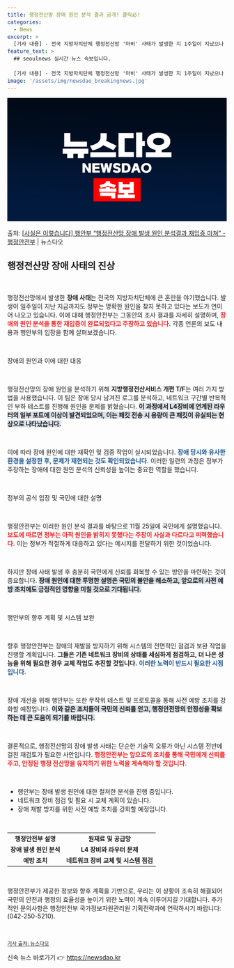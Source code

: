 ```yaml
---
title: 행정전산망 장애 원인 분석 결과 공개! 클릭必!
categories:
  - News
excerpt: >
  [기사 내용] - 전국 지방자치단체 행정전산망 '마비' 사태가 발생한 지 1주일이 지났으나 정부는 여전히 명…
feature_text: >
  ## seoulnews 실시간 뉴스 속보입니다.

  [기사 내용] - 전국 지방자치단체 행정전산망 '마비' 사태가 발생한 지 1주일이 지났으나 정부는 여전히 명…
image: '/assets/img/newsdao_breakingnews.jpg'
---
```


![뉴스다오 속보](/assets/img/newsdao_breakingnews.jpg)

<p>출처: <a href="https://newsdao.kr/2661" rel="dofollow">[사실은 이렇습니다] 행안부 “행정전산망 장애 발생 원인 분석결과 재입증 마쳐” - 행정안전부</a> | 뉴스다오</p>

<h2 data-ke-size="size26">행정전산망 장애 사태의 진상</h2>

<p data-ke-size="size16">&nbsp;</p>

행정전산망에서 발생한 <b>장애 사태</b>는 전국의 지방자치단체에 큰 혼란을 야기했습니다. 발생이 일주일이 지난 지금까지도 정부는 명확한 원인을 찾지 못하고 있다는 보도가 연이어 나오고 있습니다. 이에 대해 행정안전부는 그동안의 조사 결과를 자세히 설명하며, <b><span style="color: #ee2323;">장애의 원인 분석을 통한 재입증이 완료되었다고 주장하고 있습니다.</span></b> 각종 언론의 보도 내용과 행안부의 입장을 함께 살펴보겠습니다.

<p data-ke-size="size16">&nbsp;</p>

장애의 원인과 이에 대한 대응

<p data-ke-size="size16">&nbsp;</p>

행정전산망의 장애 원인을 분석하기 위해 <b>지방행정전산서비스 개편 T/F</b>는 여러 가지 방법을 사용했습니다. 이 팀은 장애 당시 남겨진 로그를 분석하고, 네트워크 구간별 반복적인 부하 테스트를 진행해 원인을 문제를 밝혔습니다. <b><span style="background-color: #21538527;">이 과정에서 L4장비에 연계된 라우터의 일부 포트에 이상이 발견되었으며, 이는 패킷 전송 시 용량이 큰 패킷이 유실되는 현상으로 나타났습니다.</span></b> 

<p data-ke-size="size16">&nbsp;</p>

이에 따라 장애 원인에 대한 재확인 및 검증 작업이 실시되었습니다. <b><span style="color: #1a5490;">장애 당시와 유사한 환경을 설정한 후, 문제가 재현되는 것도 확인되었습니다.</span></b> 이러한 일련의 과정은 정부가 주장하는 장애에 대한 원인 분석의 신뢰성을 높이는 중요한 역할을 했습니다.

<p data-ke-size="size16">&nbsp;</p>

정부의 공식 입장 및 국민에 대한 설명

<p data-ke-size="size16">&nbsp;</p>

행정안전부는 이러한 원인 분석 결과를 바탕으로 11월 25일에 국민에게 설명했습니다. <b><span style="color: #ee2323;">보도에 따르면 정부는 아직 원인을 밝히지 못했다는 주장이 사실과 다르다고 피력했습니다.</span></b> 이는 정부가 적절하게 대응하고 있다는 메시지를 전달하기 위한 것이었습니다.

<p data-ke-size="size16">&nbsp;</p>

하지만 장애 사태 발생 후 충분히 국민에게 신뢰를 회복할 수 있는 방안을 마련하는 것이 중요합니다. <b><span style="background-color: #21538527;">장애 원인에 대한 투명한 설명은 국민의 불안을 해소하고, 앞으로의 사전 예방 조치에도 긍정적인 영향을 미칠 것으로 기대됩니다.</span></b> 

<p data-ke-size="size16">&nbsp;</p>

행안부의 향후 계획 및 시스템 보완

<p data-ke-size="size16">&nbsp;</p>

향후 행정안전부는 장애의 재발을 방지하기 위해 시스템의 전면적인 점검과 보완 작업을 진행할 계획입니다. <b>그들은 기존 네트워크 장비의 상태를 세심하게 점검하고, 더 나은 성능을 위해 필요한 경우 교체 작업도 추진할 것입니다.</b> <b><span style="color: #1a5490;">이러한 노력이 반드시 필요한 시점입니다.</span></b> 

<p data-ke-size="size16">&nbsp;</p>

장애 개선을 위해 행안부는 또한 무작위 테스트 및 프로토콜을 통해 사전 예방 조치를 강화할 예정입니다. <b><span style="background-color: #21538527;">이와 같은 조치들이 국민의 신뢰를 얻고, 행정안전망의 안정성을 확보하는 데 큰 도움이 되기를 바랍니다.</span></b> 

<p data-ke-size="size16">&nbsp;</p>

결론적으로, 행정전산망의 장애 발생 사태는 단순한 기술적 오류가 아닌 시스템 전반에 걸친 재검토가 필요한 사안입니다. <b><span style="color: #ee2323;">행정안전부는 앞으로의 조치를 통해 국민에게 신뢰를 주고, 안정된 행정 전산망을 유지하기 위한 노력을 계속해야 할 것입니다.</span></b> 

<p data-ke-size="size16">&nbsp;</p>

<ul>
<li>행안부는 장애 발생 원인에 대한 철저한 분석을 진행 중입니다.</li>
<li>네트워크 장비 점검 및 필요 시 교체 계획이 있습니다.</li>
<li>장애 재발 방지를 위한 사전 예방 조치를 강화할 예정입니다.</li>
</ul>

<p data-ke-size="size16">&nbsp;</p>

<table style="width: 100%;">
   <tr>
      <td style="text-align: center; height: 17px;"><b>행정안전부 설명</b></td>
      <td style="text-align: center; height: 17px;"><b>원재료 및 공급망</b></td>
   </tr>
   <tr>
      <td style="text-align: center; height: 17px;"><b>장애 발생 원인 분석</b></td>
      <td style="text-align: center; height: 17px;"><b>L4 장비와 라우터 문제</b></td>
   </tr>
   <tr>
      <td style="text-align: center; height: 17px;"><b>예방 조치</b></td>
      <td style="text-align: center; height: 17px;"><b>네트워크 장비 교체 및 시스템 점검</b></td>
   </tr>
</table>

<p data-ke-size="size16">&nbsp;</p>

행정안전부가 제공한 정보와 향후 계획을 기반으로, 우리는 이 상황이 조속히 해결되어 국민의 안전과 행정의 효율성을 높이기 위한 노력이 계속 이루어지길 기대합니다. 추가적인 문의사항은 행정안전부 국가정보자원관리원 기획전략과에 연락하시기 바랍니다: (042-250-5210). 

<p data-ke-size="size16">&nbsp;</p>

<small><a href="https://newsdao.kr/2661" target="_blank">기사 출처: 뉴스다오</a></small> 

신속 뉴스 바로가기 👉 <a href="https://newsdao.kr" rel="dofollow">https://newsdao.kr</a>



